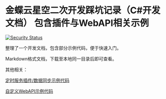 # 金蝶云星空二次开发踩坑记录（C#开发文档） 包含插件与WebAPI相关示例

[![Security Status](https://www.murphysec.com/platform3/v31/badge/1680830740123697152.svg)](https://www.murphysec.com/console/report/1680830738982846464/1680830740123697152)


整理了一个开发文档，包含部分示例代码，便于快速入门。



Markdown格式文档，下载至本地同一目录后即可查看。



其他相关：

[定时服务插件/数据同步示例代码](https://github.com/Taki0327/Kindgee-k3cloud-DataSynchronization)

[自定义WebAPI示例代码](https://github.com/Taki0327/Kindgee-k3cloud-WebAPI)

